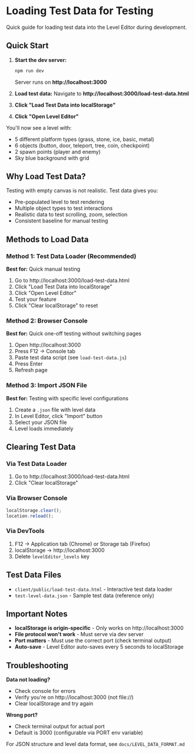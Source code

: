 # Loading Test Data for Testing

Quick guide for loading test data into the Level Editor during development.

## Quick Start

1. **Start the dev server:**
   ```bash
   npm run dev
   ```
   Server runs on **http://localhost:3000**

2. **Load test data:**
   Navigate to **http://localhost:3000/load-test-data.html**

3. **Click "Load Test Data into localStorage"**

4. **Click "Open Level Editor"**

You'll now see a level with:
- 5 different platform types (grass, stone, ice, basic, metal)
- 6 objects (button, door, teleport, tree, coin, checkpoint)
- 2 spawn points (player and enemy)
- Sky blue background with grid

## Why Load Test Data?

Testing with empty canvas is not realistic. Test data gives you:
- Pre-populated level to test rendering
- Multiple object types to test interactions
- Realistic data to test scrolling, zoom, selection
- Consistent baseline for manual testing

## Methods to Load Data

### Method 1: Test Data Loader (Recommended)

**Best for:** Quick manual testing

1. Go to http://localhost:3000/load-test-data.html
2. Click "Load Test Data into localStorage"
3. Click "Open Level Editor"
4. Test your feature
5. Click "Clear localStorage" to reset

### Method 2: Browser Console

**Best for:** Quick one-off testing without switching pages

1. Open http://localhost:3000
2. Press F12 → Console tab
3. Paste test data script (see `load-test-data.js`)
4. Press Enter
5. Refresh page

### Method 3: Import JSON File

**Best for:** Testing with specific level configurations

1. Create a `.json` file with level data
2. In Level Editor, click "Import" button
3. Select your JSON file
4. Level loads immediately

## Clearing Test Data

### Via Test Data Loader
1. Go to http://localhost:3000/load-test-data.html
2. Click "Clear localStorage"

### Via Browser Console
```javascript
localStorage.clear();
location.reload();
```

### Via DevTools
1. F12 → Application tab (Chrome) or Storage tab (Firefox)
2. localStorage → http://localhost:3000
3. Delete `levelEditor_levels` key

## Test Data Files

- `client/public/load-test-data.html` - Interactive test data loader
- `test-level-data.json` - Sample test data (reference only)

## Important Notes

- **localStorage is origin-specific** - Only works on http://localhost:3000
- **File protocol won't work** - Must serve via dev server
- **Port matters** - Must use the correct port (check terminal output)
- **Auto-save** - Level Editor auto-saves every 5 seconds to localStorage

## Troubleshooting

**Data not loading?**
- Check console for errors
- Verify you're on http://localhost:3000 (not file://)
- Clear localStorage and try again

**Wrong port?**
- Check terminal output for actual port
- Default is 3000 (configurable via PORT env variable)

For JSON structure and level data format, see `docs/LEVEL_DATA_FORMAT.md`
